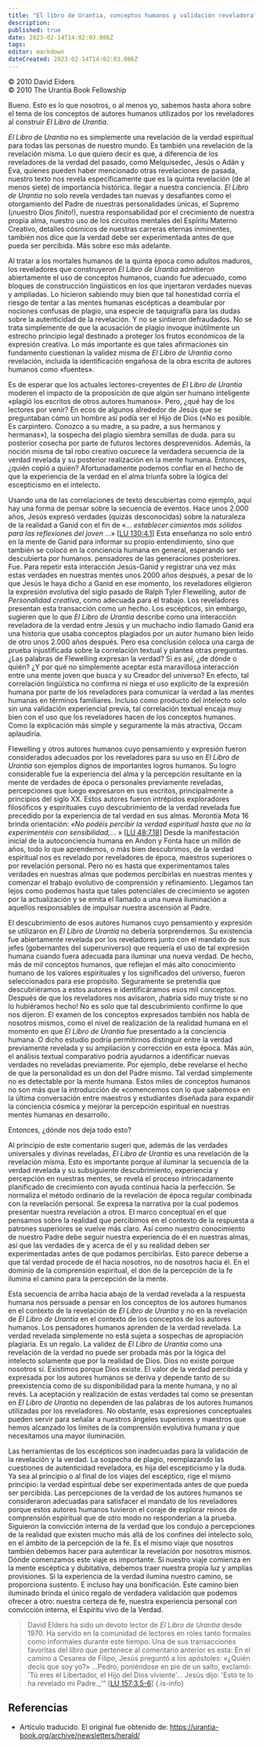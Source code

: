 ```yaml
---
title: "El libro de Urantia, conceptos humanos y validación reveladora"
description: 
published: true
date: 2023-02-14T14:02:03.086Z
tags: 
editor: markdown
dateCreated: 2023-02-14T14:02:03.086Z
---
```


<p class="v-card v-sheet theme--light grey lighten-3 px-2">© 2010 David Elders<br>© 2010 The Urantia Book Fellowship</p>

Bueno. Esto es lo que nosotros, o al menos yo, sabemos hasta ahora sobre el tema de los conceptos de autores humanos utilizados por los reveladores al construir _El Libro de Urantia_.

_El Libro de Urantia_ no es simplemente una revelación de la verdad espiritual para todas las personas de nuestro mundo. Es también una revelación de la revelación misma. Lo que quiero decir es que, a diferencia de los reveladores de la verdad del pasado, como Melquisedec, Jesús o Adán y Eva, quienes pueden haber mencionado otras revelaciones de pasada, nuestro texto nos revela específicamente que es la quinta revelación (de al menos siete) de importancia histórica. llegar a nuestra conciencia. _El Libro de Urantia_ no solo revela verdades tan nuevas y desafiantes como el otorgamiento del Padre de nuestras personalidades únicas, el Supremo (¡nuestro Dios _finito_!), nuestra responsabilidad por el crecimiento de nuestra propia alma, nuestro uso de los circuitos mentales del Espíritu Materno Creativo, detalles cósmicos de nuestras carreras eternas inminentes, también nos dice que la verdad debe ser experimentada antes de que pueda ser percibida. Más sobre eso más adelante.

Al tratar a los mortales humanos de la quinta época como adultos maduros, los reveladores que construyeron _El Libro de Urantia_ admitieron abiertamente el uso de conceptos humanos, cuando fue adecuado, como bloques de construcción lingüísticos en los que injertaron verdades nuevas y ampliadas. Lo hicieron sabiendo muy bien que tal honestidad corría el riesgo de tentar a las mentes humanas escépticas a deambular por nociones confusas de plagio, una especie de taquigrafía para las dudas sobre la autenticidad de la revelación. Y no se sintieron defraudados. No se trata simplemente de que la acusación de plagio invoque inútilmente un estrecho principio legal destinado a proteger los frutos económicos de la expresión creativa. Lo más importante es que tales afirmaciones sin fundamento cuestionan la validez misma de _El Libro de Urantia_ como revelación, incluida la identificación engañosa de la obra escrita de autores humanos como «fuentes».

Es de esperar que los actuales lectores-creyentes de _El Libro de Urantia_ moderen el impacto de la proposición de que algún ser humano inteligente «plagió los escritos de otros autores humanos». Pero, ¿qué hay de los lectores por venir? En ecos de algunos alrededor de Jesús que se preguntaban cómo un hombre así podía ser el Hijo de Dios («No es posible. Es carpintero. Conozco a su madre, a su padre, a sus hermanos y hermanas»), la sospecha del plagio siembra semillas de duda. para su posterior cosecha por parte de futuros lectores desprevenidos. Además, la noción misma de tal robo creativo oscurece la verdadera secuencia de la verdad revelada y su posterior realización en la mente humana. Entonces, ¿quién copió a quién? Afortunadamente podemos confiar en el hecho de que la experiencia de la verdad en el alma triunfa sobre la lógica del escepticismo en el intelecto.

Usando una de las correlaciones de texto descubiertas como ejemplo, aquí hay una forma de pensar sobre la secuencia de eventos. Hace unos 2.000 años, Jesús expresó verdades (quizás desconocidas) sobre la naturaleza de la realidad a Ganid con el fin de «... _establecer cimientos más sólidos para las reflexiones del joven_ ...» [[LU 130:4.1](/es/The_Urantia_Book/130#p4_1)] Esta enseñanza no solo entró en la mente de Ganid para informar su propio entendimiento, sino que también se colocó en la conciencia humana en general, esperando ser descubierta por humanos. pensadores de las generaciones posteriores. Fue. Para repetir esta interacción Jesús-Ganid y registrar una vez más estas verdades en nuestras mentes unos 2000 años después, a pesar de lo que Jesús le haya dicho a Ganid en ese momento, los reveladores eligieron la expresión evolutiva del siglo pasado de Ralph Tyler Flewelling, autor de _Personalidad creativa_, como adecuada para el trabajo. Los reveladores presentan esta transacción como un hecho. Los escépticos, sin embargo, sugieren que lo que _El Libro de Urantia_ describe como una interacción reveladora de la verdad entre Jesús y un muchacho indio llamado Ganid era una historia que usaba conceptos plagiados por un autor humano bien leído de otro unos 2.000 años después. Pero esa conclusión coloca una carga de prueba injustificada sobre la correlación textual y plantea otras preguntas. ¿Las palabras de Flewelling expresan la verdad? Si es así, ¿de dónde o quién? ¿Y por qué no simplemente aceptar esta maravillosa interacción entre una mente joven que busca y su Creador del universo? En efecto, tal correlación lingüística no confirma ni niega el uso explícito de la expresión humana por parte de los reveladores para comunicar la verdad a las mentes humanas en términos familiares. Incluso como producto del intelecto solo sin una validación experiencial previa, tal correlación textual encaja muy bien con el uso que los reveladores hacen de los conceptos humanos. Como la explicación más simple y seguramente la más atractiva, Occam aplaudiría.

Flewelling y otros autores humanos cuyo pensamiento y expresión fueron considerados adecuados por los reveladores para su uso en _El Libro de Urantia_ son ejemplos dignos de importantes logros humanos. Su logro considerable fue la experiencia del alma y la percepción resultante en la mente de verdades de época o personales previamente reveladas, percepciones que luego expresaron en sus escritos, principalmente a principios del siglo XX. Estos autores fueron intrépidos exploradores filosóficos y espirituales cuyo descubrimiento de la verdad revelada fue precedido por la experiencia de tal verdad en sus almas. Morontia Mota 16 brinda orientación: «_No podéis percibir la verdad espiritual hasta que no la experimentéis con sensibilidad,_... » [[LU 48:7.18](/es/The_Urantia_Book/48#p7_18)] Desde la manifestación inicial de la autoconciencia humana en Andon y Fonta hace un millón de años, todo lo que aprendemos, o más bien descubrimos, de la verdad espiritual nos es revelado por reveladores de época, maestros superiores o por revelación personal. Pero no es hasta que experimentamos tales verdades en nuestras almas que podemos percibirlas en nuestras mentes y comenzar el trabajo evolutivo de comprensión y refinamiento. Llegamos tan lejos como podemos hasta que tales potenciales de crecimiento se agoten por la actualización y se emita el llamado a una nueva iluminación a aquellos responsables de impulsar nuestra ascensión al Padre.

El descubrimiento de esos autores humanos cuyo pensamiento y expresión se utilizaron en _El Libro de Urantia_ no debería sorprendernos. Su existencia fue abiertamente revelada por los reveladores junto con el mandato de sus jefes (gobernantes del superuniverso) que requería el uso de tal expresión humana cuando fuera adecuada para iluminar una nueva verdad. De hecho, más de mil conceptos humanos, que reflejan el más alto conocimiento humano de los valores espirituales y los significados del universo, fueron seleccionados para ese propósito. Seguramente se pretendía que descubriéramos a estos autores e identificáramos esos mil conceptos. Después de que los reveladores nos avisaron, ¡habría sido muy triste si no lo hubiéramos hecho! No es solo que tal descubrimiento confirme lo que nos dijeron. El examen de los conceptos expresados ​​también nos habla de nosotros mismos, como el nivel de realización de la realidad humana en el momento en que _El Libro de Urantia_ fue presentado a la conciencia humana. O dicho estudio podría permitirnos distinguir entre la verdad previamente revelada y su ampliación y corrección en esta época. Más aún, el análisis textual comparativo podría ayudarnos a identificar nuevas verdades no reveladas previamente. Por ejemplo, debe revelarse el hecho de que la personalidad es un don del Padre mismo. Tal verdad simplemente no es detectable por la mente humana. Estos miles de conceptos humanos no son más que la introducción de «comencemos con lo que sabemos» en la última conversación entre maestros y estudiantes diseñada para expandir la conciencia cósmica y mejorar la percepción espiritual en nuestras mentes humanas en desarrollo.

Entonces, ¿dónde nos deja todo esto?

Al principio de este comentario sugerí que, además de las verdades universales y divinas reveladas, _El Libro de Urantia_ es una revelación de la revelación misma. Esto es importante porque al iluminar la secuencia de la verdad revelada y su subsiguiente descubrimiento, experiencia y percepción en nuestras mentes, se revela el proceso intrincadamente planificado de crecimiento con ayuda continua hacia la perfección. Se normaliza el método ordinario de la revelación de época regular combinada con la revelación personal. Se expresa la narrativa por la cual podemos presentar nuestra revelación a otros. El marco conceptual en el que pensamos sobre la realidad que percibimos en el contexto de la respuesta a patrones superiores se vuelve más claro. Así como nuestro conocimiento de nuestro Padre debe seguir nuestra experiencia de él en nuestras almas, así que las verdades de y acerca de él y su realidad deben ser experimentadas antes de que podamos percibirlas. Esto parece deberse a que tal verdad procede de él hacia nosotros, no de nosotros hacia él. En el dominio de la comprensión espiritual, el don de la percepción de la fe ilumina el camino para la percepción de la mente.

Esta secuencia de arriba hacia abajo de la verdad revelada a la respuesta humana nos persuade a pensar en los conceptos de los autores humanos en el contexto de la revelación de _El Libro de Urantia_ y no en la revelación de _El Libro de Urantia_ en el contexto de los conceptos de los autores humanos. Los pensadores humanos aprenden de la verdad revelada. La verdad revelada simplemente no está sujeta a sospechas de apropiación plagiaria. Es un regalo. La validez de _El Libro de Urantia_ como una revelación de la verdad no puede ser probada más por la lógica del intelecto solamente que por la realidad de Dios. Dios no existe porque nosotros sí. Existimos porque Dios existe. El valor de la verdad percibida y expresada por los autores humanos se deriva y depende tanto de su preexistencia como de su disponibilidad para la mente humana, y no al revés. La aceptación y realización de estas verdades tal como se presentan en _El Libro de Urantia_ no dependen de las palabras de los autores humanos utilizadas por los reveladores. No obstante, esas expresiones conceptuales pueden servir para señalar a nuestros ángeles superiores y maestros que hemos alcanzado los límites de la comprensión evolutiva humana y que necesitamos una mayor iluminación.

Las herramientas de los escépticos son inadecuadas para la validación de la revelación y la verdad. La sospecha de plagio, reemplazando las cuestiones de autenticidad reveladora, es hija del escepticismo y la duda. Ya sea al principio o al final de los viajes del escéptico, rige el mismo principio: la verdad espiritual debe ser experimentada antes de que pueda ser percibida. Las percepciones de la verdad de los autores humanos se consideraron adecuadas para satisfacer el mandato de los reveladores porque estos autores humanos tuvieron el coraje de explorar reinos de comprensión espiritual que de otro modo no responderían a la prueba. Siguieron la convicción interna de la verdad que los condujo a percepciones de la realidad que existen mucho más allá de los confines del intelecto solo, en el ámbito de la percepción de la fe. Es el mismo viaje que nosotros también debemos hacer para autenticar la revelación por nosotros mismos. Dónde comenzamos este viaje es importante. Si nuestro viaje comienza en la mente escéptica y dubitativa, debemos traer nuestra propia luz y amplias provisiones. Si la experiencia de la verdad ilumina nuestro camino, se proporciona sustento. E incluso hay una bonificación. Este camino bien iluminado brinda el único regalo de verdadera validación que podemos ofrecer a otro: nuestra certeza de fe, nuestra experiencia personal con convicción interna, el Espíritu vivo de la Verdad.

> David Elders ha sido un devoto lector de _El Libro de Urantia_ desde 1970. Ha servido en la comunidad de lectores en roles tanto formales como informales durante este tiempo. Una de sus transacciones favoritas del libro que pertenece al comentario anterior es esta: En el camino a Cesarea de Filipo, Jesús preguntó a los apóstoles: «¿Quién decís que soy yo?» …Pedro, poniéndose en pie de un salto, exclamó: 'Tú eres el Libertador, el Hijo del Dios viviente'... Jesús dijo: 'Esto te lo ha revelado mi Padre._'” [[LU 157:3.5-6](/es/El_libro_de_Urantia/157#p3_5)]
{.is-info}

## Referencias

- Artículo traducido. El original fue obtenido de: https://urantia-book.org/archive/newsletters/herald/